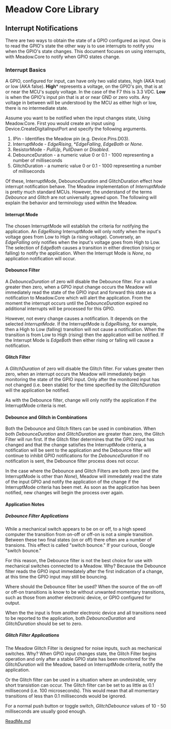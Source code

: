 # Meadow Core Library

## Interrupt Notifications

There are two ways to obtain the state of a GPIO configured as input. One is to read the GPIO's state the other way is to use interrupts to notify you when the GPIO's state changes. This document focuses on using interrupts, with Meadow.Core to notify when GPIO states change.

### Interrupt Basics

A GPIO, configured for input, can have only two valid states, high (AKA true) or low (AKA false). **High*** represents a voltage, on the GPIO's pin, that is at or near the MCU's supply voltage. In the case of the F7 this is 3.3 VDC. **Low** is when the GPIO's input pin that is at or near GND or zero volts. Any voltage in between will be understood by the MCU as either high or low, there is no intermediate state.

Assume you want to be notified when the input changes state, Using Meadow.Core. First you would create an input using Device.CreateDigitalInputPort and specify the following arguments.

1. IPin - Identifies the Meadow pin (e.g. Device.Pins.D03).
2. InterruptMode - *EdgeRising*, **EdgeFalling*, *EdgeBoth* or *None*.
3. ResistorMode - *PullUp*, *PullDown* or *Disabled*.
4. DebounceDuration - a numeric value 0 or 0.1 - 1000 representing a number of milliseconds
5. GlitchDuration - a numeric value 0 or 0.1 - 1000 representing a number of milliseconds

Of these, InterruptMode, DebounceDuration and GlitchDuration effect how interrupt notification behave.
The Meadow implementation of *InterruptMode* is pretty much standard MCUs. However, the understand of the terms *Debounce* and *Glitch* are not universally agreed upon. The following will explain the behavior and terminology used within the Meadow.

#### Interrupt Mode

The chosen InterruptMode will establish the criteria for notifying the application. An *EdgeRising* InterruptMode will only notify when the input's voltage goes from Low to High (a rising voltage). Conversely, an *EdgeFalling* only notifies when the input's voltage goes from High to Low. The selection of *EdgeBoth* causes a transition in either direction (rising or falling) to notify the application. When the Interrupt Mode is *None*, no application notification will occur.

#### Debounce Filter

A *DebounceDuration* of zero will disable the Debounce filter. For a value greater then zero, when a GPIO input change occurs the Meadow will immediately read the state of the GPIO input and forward this state as a notification to Meadow.Core which will alert the application. From the moment the interrupt occurs until the *DebounceDuration* expired no additional interrupts will be processed for this GPIO.

However, not every change causes a notification. It depends on the selected *InterruptMode*. If the InterruptMode is *EdgeRising*, for example, then a High to Low (falling) transition will not cause a notification. When the transition is from Low to High (rising) then the application will be notified. If the Interrupt Mode is *EdgeBoth* then either rising or falling will cause a notification.

#### Glitch Filter

A *GlitchDuration* of zero will disable the Glitch filter. For values greater then zero, when an interrupt occurs the Meadow will immediately begin monitoring the state of the GPIO input. Only after the monitored input has not changed (i.e. been stable) for the time specified by the *GlitchDuration* will the application be notified.

As with the Debounce filter, change will only notify the application if the InterruptMode criteria is met.

#### Debounce and Glitch in Combinations

Both the Debounce and Glitch filters can be used in combination. When both *DebounceDuration* and *GlitchDuration* are greater than zero, the Glitch Filter will run first. If the Glitch filter determines that the GPIO input has changed and that the change satisfies the InterruptMode criteria, a notification will be sent to the application and the Debounce filter will continue to inhibit GPIO notifications for the *DebounceDuration* If no notification is sent, the Debounce filter process does not occur.

In the case where the Debounce and Glitch Filters are both zero (and the InterruptMode is other than *None*), Meadow will immedately read the state of the input GPIO and notify the application of the change if the InterruptMode criteria has been met. As soon as the application has been notified, new changes will begin the process over again.

#### Application Notes

##### Debounce Filter Applications

While a mechanical switch appears to be on or off, to a high speed computer the transition from on-off or off-on is not a simple transition. Between these two final states (on or off) there often are a number of transions. This effect is called "switch bounce." If your curious, Google "switch bounce."

For this reason, the Debounce filter is not the best choice for use with mechanical switches connected to a Meadow. Why? Because the Debounce filter reads the GPIO input immedately after the first indication of a change, at this time the GPIO input may still be bouncing.

Where should the Debounce filter be used? When the source of the on-off or off-on transitions is know to be without unwanted momentary transitions, such as those from another electronic device, or GPIO configured for output.

When the the input is from another electronic device and all transitions need to be reported to the application,  both *DebounceDuration* and *GlitchDuration* should be set to zero.

##### Glitch Filter Applications

The Meadow Glitch Filter is designed for noise inputs, such as mechanical switches. Why? When GPIO input changes state, the Glitch Filter begins operation and only after a stable GPIO state has been monitored for the *GlitchDuration* will the Meadow, based on InterruptMode criteria, notify the application.

Or the Glitch filter can be used in a situation where an undesirable, very short transistion can occur. The Glitch filter can be set to as little as 0.1 millisecond (i.e. 100 microseconds). This would mean that all momentary transitions of less than 0.1 milliseconds would be ignored.

For a normal push button or toggle switch, *GlitchDebounce* values of 10 - 50 milliseconds are usually good enough.

[ReadMe.md](https://../Readme.md)
